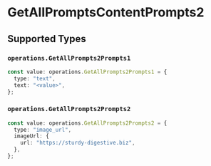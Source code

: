 # GetAllPromptsContentPrompts2


## Supported Types

### `operations.GetAllPrompts2Prompts1`

```typescript
const value: operations.GetAllPrompts2Prompts1 = {
  type: "text",
  text: "<value>",
};
```

### `operations.GetAllPrompts2Prompts2`

```typescript
const value: operations.GetAllPrompts2Prompts2 = {
  type: "image_url",
  imageUrl: {
    url: "https://sturdy-digestive.biz",
  },
};
```


